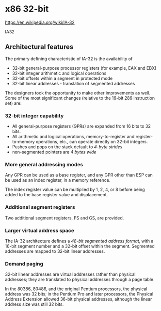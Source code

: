 # x86 32-bit

https://en.wikipedia.org/wiki/IA-32

IA32

## Architectural features

The primary defining characteristic of IA-32 is the availability of
- 32-bit general-purpose processor registers (for example, EAX and EBX)
- 32-bit integer arithmetic and logical operations
- 32-bit offsets within a segment in protected mode
- 32-bit linear addresses - translation of segmented addresses

The designers took the opportunity to make other improvements as well. Some of the most significant changes (relative to the 16-bit 286 instruction set) are:

### 32-bit integer capability

- All general-purpose registers (GPRs) are expanded from 16 bits to 32 bits.
- All arithmetic and logical operations, memory-to-register and register-to-memory operations, etc., can operate directly on 32-bit integers.
- Pushes and pops on the stack default to *4-byte strides*
- non-segmented pointers are *4 bytes wide*

### More general addressing modes

Any GPR can be used as a base register, and 
any GPR other than ESP can be used as an index register, in a memory reference.

The index register value can be multiplied by 1, 2, 4, or 8 before being added to the base register value and displacement.

### Additional segment registers

Two additional segment registers, FS and GS, are provided.

### Larger virtual address space

The IA-32 architecture defines a *48-bit segmented address format*, 
with a 16-bit segment number 
and a 32-bit offset within the segment. 
Segmented addresses are mapped to 32-bit linear addresses.

### Demand paging

32-bit linear addresses are virtual addresses rather than physical addresses; they are translated to physical addresses through a page table.

In the 80386, 80486, and the original Pentium processors, 
the physical address was 32 bits; 
in the Pentium Pro and later processors, 
the Physical Address Extension allowed 36-bit physical addresses, 
although the linear address size was still 32 bits.
